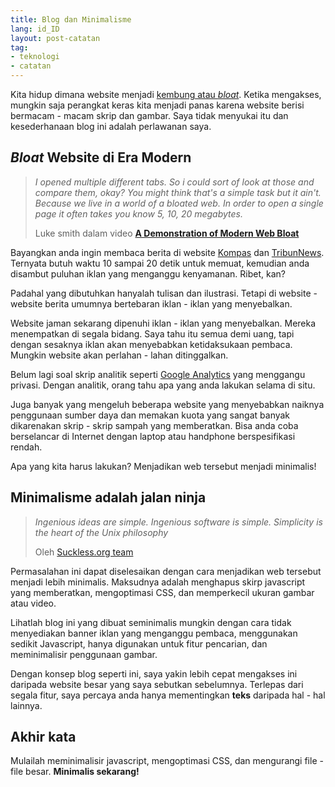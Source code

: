 ```yaml
---
title: Blog dan Minimalisme
lang: id_ID
layout: post-catatan
tag: 
- teknologi
- catatan
---
```


Kita hidup dimana website menjadi [kembung atau *bloat*](https://idlewords.com/talks/website_obesity.htm). Ketika mengakses, mungkin saja perangkat keras kita menjadi panas karena website berisi bermacam - macam skrip dan gambar. Saya tidak menyukai itu dan kesederhanaan blog ini adalah perlawanan saya. 

## *Bloat* Website di Era Modern
> *I opened multiple different tabs. So i could sort of look at those and compare them, okay? You might think that's a simple task but it ain't. Because we live in a world of a bloated web. In order to open a single page it often takes you know 5, 10, 20 megabytes.*
>
> Luke smith dalam video [**A Demonstration of Modern Web Bloat**](https://www.youtube.com/watch?v=cvDyQUpaFf4&t=3s)

Bayangkan anda ingin membaca berita di website [Kompas](https://www.kompas.com/) dan [TribunNews](https://www.tribunnews.com/). Ternyata butuh waktu 10 sampai 20 detik untuk memuat, kemudian anda disambut puluhan iklan yang menganggu kenyamanan. Ribet, kan? 

Padahal yang dibutuhkan hanyalah tulisan dan ilustrasi. Tetapi di website - website berita umumnya bertebaran iklan - iklan yang menyebalkan.

Website jaman sekarang dipenuhi iklan - iklan yang menyebalkan. Mereka menempatkan di segala bidang. Saya tahu itu semua demi uang, tapi dengan sesaknya iklan akan menyebabkan ketidaksukaan pembaca. Mungkin website akan perlahan - lahan ditinggalkan.

Belum lagi soal skrip analitik seperti [Google Analytics](https://plausible.io/blog/remove-google-analytics) yang menggangu privasi. Dengan analitik, orang tahu apa yang anda lakukan selama di situ.

Juga banyak yang mengeluh beberapa website yang menyebabkan naiknya penggunaan sumber daya dan memakan kuota yang sangat banyak dikarenakan skrip - skrip sampah yang memberatkan. Bisa anda coba berselancar di Internet dengan laptop atau handphone berspesifikasi rendah.

Apa yang kita harus lakukan? Menjadikan web tersebut menjadi minimalis!

## Minimalisme adalah jalan ninja
> *Ingenious ideas are simple. Ingenious software is simple. Simplicity is the heart of the Unix philosophy*
>
>Oleh [Suckless.org team](https://suckless.org/philosophy/)

Permasalahan ini dapat diselesaikan dengan cara menjadikan web tersebut menjadi lebih minimalis. Maksudnya adalah menghapus skirp javascript yang memberatkan, mengoptimasi CSS, dan memperkecil ukuran gambar atau video.

Lihatlah blog ini yang dibuat seminimalis mungkin dengan cara tidak menyediakan banner iklan yang menganggu pembaca, menggunakan sedikit Javascript, hanya digunakan untuk fitur pencarian, dan meminimalisir penggunaan gambar.

Dengan konsep blog seperti ini, saya yakin lebih cepat mengakses ini daripada website besar yang saya sebutkan sebelumnya. Terlepas dari segala fitur, saya percaya anda hanya mementingkan **teks** daripada hal - hal lainnya.

## Akhir kata
Mulailah meminimalisir javascript, mengoptimasi CSS, dan mengurangi file - file besar. **Minimalis sekarang!**
